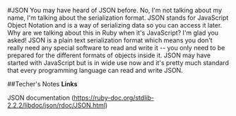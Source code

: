 #JSON
You may have heard of JSON before.
No, I'm not talking about my name, I'm talking about the serialization format.
JSON stands for JavaScript Object Notation and is a way of serializing data so you can access it later.
Why are we talking about this in Ruby when it's JavaScript?
I'm glad you asked!
JSON is a plain text serialization format which means you don't really need any special software to read and write it -- you only need to be prepared for the different formats of objects inside it.
JSON may have started with JavaScript but is in wide use now and it's pretty much standard that every programming language can read and write JSON.

##Techer's Notes
**Links**

JSON documentation (https://ruby-doc.org/stdlib-2.2.2/libdoc/json/rdoc/JSON.html)